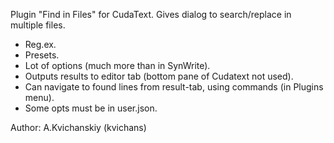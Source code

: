 Plugin "Find in Files" for CudaText. Gives dialog to search/replace in multiple files.

* Reg.ex. 
* Presets.
* Lot of options (much more than in SynWrite).
* Outputs results to editor tab (bottom pane of Cudatext not used). 
* Can navigate to found lines from result-tab, using commands (in Plugins menu).
* Some opts must be in user.json.

Author: A.Kvichanskiy (kvichans)
